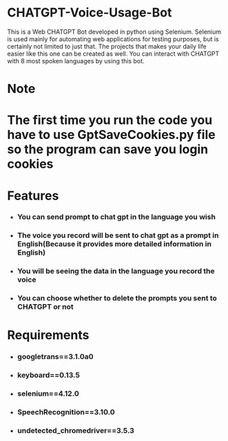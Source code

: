 # CHATGPT-Voice-Usage-Bot
This is a Web CHATGPT Bot developed in python using Selenium. Selenium is used mainly for automating web applications for testing purposes, but is certainly not limited to just that. The projects that makes your daily life easier like this one can be created as well. You can interact with CHATGPT with 8 most spoken languages by using this bot.
# Note
# The first time you run the code you have to use GptSaveCookies.py file so the program can save you login cookies
# Features
* ### You can send prompt to chat gpt in the language you wish
* ### The voice you record will be sent to chat gpt as a prompt in English(Because it provides more detailed information in English)
* ### You will be seeing the data in the language you record the voice
* ### You can choose whether to delete the prompts you sent to CHATGPT or not

# Requirements
* ### googletrans==3.1.0a0
* ### keyboard==0.13.5
* ### selenium==4.12.0
* ### SpeechRecognition==3.10.0
* ### undetected_chromedriver==3.5.3
